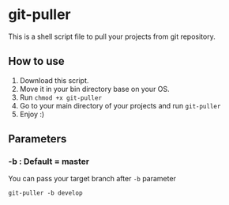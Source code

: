 # git-puller

This is a shell script file to pull your projects from git repository.

## How to use

1. Download this script.
2. Move it in your bin directory base on your OS. 
3. Run `chmod +x git-puller`
4. Go to your main directory of your projects and run ``git-puller``
5. Enjoy :)

## Parameters

### -b : Default = master
You can pass your target branch after ``-b`` parameter
```
git-puller -b develop
```


